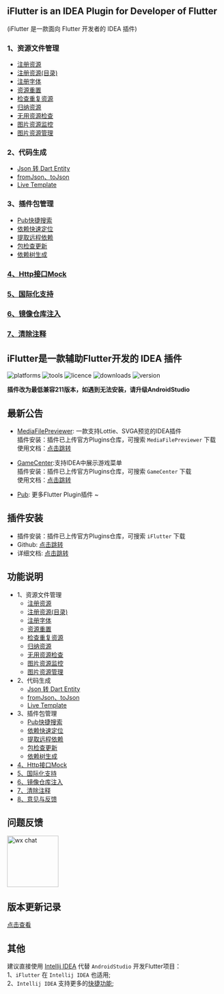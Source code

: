 <!-- Plugin description -->
## iFlutter is an IDEA Plugin for Developer of Flutter
(iFlutter 是一款面向 Flutter 开发者的 IDEA 插件)

### 1、资源文件管理
  - [注册资源](https://iflutter.toolu.cn/content/chapter-1/part-1.html)
  - [注册资源(目录)](https://iflutter.toolu.cn/content/chapter-1/part-2.html)
  - [注册字体](https://iflutter.toolu.cn/content/chapter-1/part-3.html)
  - [资源重置](https://iflutter.toolu.cn/content/chapter-1/part-4.html)
  - [检查重复资源](https://iflutter.toolu.cn/content/chapter-1/part-5.html)
  - [归纳资源](https://iflutter.toolu.cn/content/chapter-1/part-6.html)
  - [无用资源检查](https://iflutter.toolu.cn/content/chapter-1/part-7.html)
  - [图片资源监控](https://iflutter.toolu.cn/content/chapter-1/part-8.html)
  - [图片资源管理](https://iflutter.toolu.cn/content/chapter-1/part-9.html)
### 2、代码生成
  - [Json 转 Dart Entity](https://iflutter.toolu.cn/content/chapter-2/part-1.html)
  - [fromJson、toJson](https://iflutter.toolu.cn/content/chapter-2/part-2.html)
  - [Live Template](https://iflutter.toolu.cn/content/chapter-2/part-3.html)
### 3、插件包管理
  - [Pub快捷搜索](https://iflutter.toolu.cn/content/chapter-3/part-1.html)
  - [依赖快速定位](https://iflutter.toolu.cn/content/chapter-3/part-2.html)
  - [提取远程依赖](https://iflutter.toolu.cn/content/chapter-3/part-3.html)
  - [包检查更新](https://iflutter.toolu.cn/content/chapter-3/part-4.html)
  - [依赖树生成](https://iflutter.toolu.cn/content/chapter-3/part-5.html)
### [4、Http接口Mock](https://iflutter.toolu.cn/content/chapter-4/part-1.html)
### [5、国际化支持](https://iflutter.toolu.cn/content/chapter-5/part-1.html)
### [6、镜像仓库注入](https://iflutter.toolu.cn/content/chapter-6/part-1.html)
### [7、清除注释](https://iflutter.toolu.cn/content/chapter-11/part-1.html)

<!-- Plugin description end -->

## iFlutter是一款辅助Flutter开发的 IDEA 插件

![platforms](https://img.shields.io/badge/platforms-macos%20%7C%20windows%20%7C%20linux-blue)
![tools](https://img.shields.io/badge/idea-intellij_IDEA%20%7C%20AndroidStudio-blue)
![licence](https://img.shields.io/badge/licence-MIT-blue)
![downloads](https://img.shields.io/jetbrains/plugin/d/18457)
![version](https://img.shields.io/jetbrains/plugin/v/18457)

**插件改为最低兼容211版本，如遇到无法安装，请升级AndroidStudio**

## 最新公告

- [MediaFilePreviewer](https://github.com/YangLang116/MediaFilePreviewer): 一款支持Lottie、SVGA预览的IDEA插件  
  插件安装：插件已上传官方Plugins仓库，可搜索 `MediaFilePreviewer` 下载  
  使用文档：[点击跳转](https://iflutter.toolu.cn/content/chapter-7/part-1.html)

- [GameCenter](https://github.com/YangLang116/GameCenter):支持IDEA中展示游戏菜单  
  插件安装：插件已上传官方Plugins仓库，可搜索 `GameCenter` 下载  
  使用文档：[点击跳转](https://iflutter.toolu.cn/content/chapter-8/part-1.html)

- [Pub](https://pub.dev/publishers/iflutter.toolu.cn/packages): 更多Flutter Plugin插件 ~

## 插件安装

- 插件安装：插件已上传官方Plugins仓库，可搜索 `iFlutter` 下载
- Github: [点击跳转](https://github.com/YangLang116/iFlutter)
- 详细文档: [点击跳转](https://iflutter.toolu.cn)

## 功能说明

- 1、资源文件管理
  - [注册资源](https://iflutter.toolu.cn/content/chapter-1/part-1.html)
  - [注册资源(目录)](https://iflutter.toolu.cn/content/chapter-1/part-2.html)
  - [注册字体](https://iflutter.toolu.cn/content/chapter-1/part-3.html)
  - [资源重置](https://iflutter.toolu.cn/content/chapter-1/part-4.html)
  - [检查重复资源](https://iflutter.toolu.cn/content/chapter-1/part-5.html)
  - [归纳资源](https://iflutter.toolu.cn/content/chapter-1/part-6.html)
  - [无用资源检查](https://iflutter.toolu.cn/content/chapter-1/part-7.html)
  - [图片资源监控](https://iflutter.toolu.cn/content/chapter-1/part-8.html)
  - [图片资源管理](https://iflutter.toolu.cn/content/chapter-1/part-9.html)
- 2、代码生成
  - [Json 转 Dart Entity](https://iflutter.toolu.cn/content/chapter-2/part-1.html)
  - [fromJson、toJson](https://iflutter.toolu.cn/content/chapter-2/part-2.html)
  - [Live Template](https://iflutter.toolu.cn/content/chapter-2/part-3.html)
- 3、插件包管理
  - [Pub快捷搜索](https://iflutter.toolu.cn/content/chapter-3/part-1.html)
  - [依赖快速定位](https://iflutter.toolu.cn/content/chapter-3/part-2.html)
  - [提取远程依赖](https://iflutter.toolu.cn/content/chapter-3/part-3.html)
  - [包检查更新](https://iflutter.toolu.cn/content/chapter-3/part-4.html)
  - [依赖树生成](https://iflutter.toolu.cn/content/chapter-3/part-5.html)
- [4、Http接口Mock](https://iflutter.toolu.cn/content/chapter-4/part-1.html)
- [5、国际化支持](https://iflutter.toolu.cn/content/chapter-5/part-1.html)
- [6、镜像仓库注入](https://iflutter.toolu.cn/content/chapter-6/part-1.html)
- [7、清除注释](https://iflutter.toolu.cn/content/chapter-11/part-1.html)
- [8、意见与反馈](https://iflutter.toolu.cn/content/chapter-10/part-1.html)

## 问题反馈

<img src="https://iflutter.toolu.cn/configs/iflutter_wechat.png" width="120"  alt="wx chat"/>

## 版本更新记录

[点击查看](https://github.com/YangLang116/iFlutter/blob/main/CHANGELOG.md)

## 其他

建议直接使用 [Intellij IDEA](https://www.jetbrains.com/idea/) 代替 `AndroidStudio` 开发Flutter项目：  
1、`iFlutter` 在 `Intellij IDEA` 也适用;  
2、`Intellij IDEA`
支持更多的[快捷功能](https://medium.com/flutter-community/flutter-ide-shortcuts-for-faster-development-2ef45c51085b);
